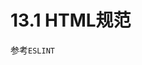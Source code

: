 # 13.1 HTML规范
<!-- 1. `let`取代`var`,常量使用`const`代替。
1. 字符串使用单引号，动态字符串使用反引号。
2. 优先使用解构赋值
3. 单行定义的对象，最后一个成员不以逗号结尾。多行定义的对象，最后一个成员以逗号结尾。
4. 对象尽量静态化，一旦定义不要随便增加新属性，如果增加使用`Object.assign`方法
> ```js
> const a = {};
> Object.assign(a, { x: 3 });
> ```
1. 对象的key与vaule同名时候，尽量简写。
2. 使用`...`扩展运算符拷贝数组。
3. 立即执行的函数可以写成箭头函数的形式。
4. `import`取代`require`
5.  `export`取代`module.exports`
6.  如果模块只有一个输出值，就使用`export default`
7.  使用`ESLint`检查工具    -->
参考`ESLINT`